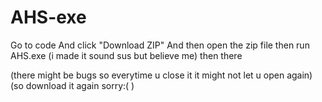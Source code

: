 # AHS-exe

Go to code 
And click "Download ZIP"
And then open the zip file
then run AHS.exe (i made it sound sus but believe me)
then there

(there might be bugs so everytime u close it it might not let u open again)
(so download it again sorry:( )
